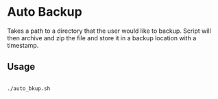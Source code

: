 # Auto Backup

Takes a path to a directory that the user would like to backup. Script will then archive and zip the file and store it in a backup location with a timestamp.

## Usage

```bash

./auto_bkup.sh

